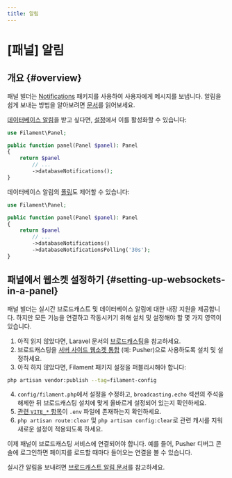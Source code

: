 ```yaml
---
title: 알림
---
```

# [패널] 알림
## 개요 {#overview}

패널 빌더는 [Notifications](../notifications/sending-notifications) 패키지를 사용하여 사용자에게 메시지를 보냅니다. 알림을 쉽게 보내는 방법을 알아보려면 [문서](../notifications/sending-notifications)를 읽어보세요.

[데이터베이스 알림](../notifications/database-notifications)을 받고 싶다면, [설정](configuration)에서 이를 활성화할 수 있습니다:

```php
use Filament\Panel;

public function panel(Panel $panel): Panel
{
    return $panel
        // ...
        ->databaseNotifications();
}
```

데이터베이스 알림의 [폴링](../notifications/database-notifications#polling-for-new-database-notifications)도 제어할 수 있습니다:

```php
use Filament\Panel;

public function panel(Panel $panel): Panel
{
    return $panel
        // ...
        ->databaseNotifications()
        ->databaseNotificationsPolling('30s');
}
```

## 패널에서 웹소켓 설정하기 {#setting-up-websockets-in-a-panel}

패널 빌더는 실시간 브로드캐스트 및 데이터베이스 알림에 대한 내장 지원을 제공합니다. 하지만 모든 기능을 연결하고 작동시키기 위해 설치 및 설정해야 할 몇 가지 영역이 있습니다.

1. 아직 읽지 않았다면, Laravel 문서의 [브로드캐스팅](/laravel/12.x/broadcasting)을 참고하세요.
2. 브로드캐스팅을 [서버 사이드 웹소켓 통합](/laravel/12.x/broadcasting#server-side-installation) (예: Pusher)으로 사용하도록 설치 및 설정하세요.
3. 아직 하지 않았다면, Filament 패키지 설정을 퍼블리시해야 합니다:

```bash
php artisan vendor:publish --tag=filament-config
```

4. `config/filament.php`에서 설정을 수정하고, `broadcasting.echo` 섹션의 주석을 해제한 뒤 브로드캐스팅 설치에 맞게 올바르게 설정되어 있는지 확인하세요.
5. [관련 `VITE_*` 항목](/laravel/12.x/broadcasting#client-pusher-channels)이 `.env` 파일에 존재하는지 확인하세요.
6. `php artisan route:clear` 및 `php artisan config:clear`로 관련 캐시를 지워 새로운 설정이 적용되도록 하세요.

이제 패널이 브로드캐스팅 서비스에 연결되어야 합니다. 예를 들어, Pusher 디버그 콘솔에 로그인하면 페이지를 로드할 때마다 들어오는 연결을 볼 수 있습니다.

실시간 알림을 보내려면 [브로드캐스트 알림 문서](../notifications/broadcast-notifications)를 참고하세요.
